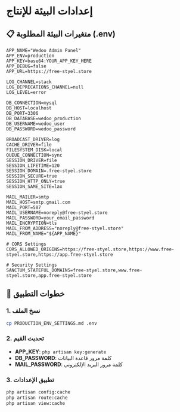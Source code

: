 # إعدادات البيئة للإنتاج

## 📋 متغيرات البيئة المطلوبة (.env)

```env
APP_NAME="Wedoo Admin Panel"
APP_ENV=production
APP_KEY=base64:YOUR_APP_KEY_HERE
APP_DEBUG=false
APP_URL=https://free-styel.store

LOG_CHANNEL=stack
LOG_DEPRECATIONS_CHANNEL=null
LOG_LEVEL=error

DB_CONNECTION=mysql
DB_HOST=localhost
DB_PORT=3306
DB_DATABASE=wedoo_production
DB_USERNAME=wedoo_user
DB_PASSWORD=wedoo_password

BROADCAST_DRIVER=log
CACHE_DRIVER=file
FILESYSTEM_DISK=local
QUEUE_CONNECTION=sync
SESSION_DRIVER=file
SESSION_LIFETIME=120
SESSION_DOMAIN=.free-styel.store
SESSION_SECURE=true
SESSION_HTTP_ONLY=true
SESSION_SAME_SITE=lax

MAIL_MAILER=smtp
MAIL_HOST=smtp.gmail.com
MAIL_PORT=587
MAIL_USERNAME=noreply@free-styel.store
MAIL_PASSWORD=your_email_password
MAIL_ENCRYPTION=tls
MAIL_FROM_ADDRESS="noreply@free-styel.store"
MAIL_FROM_NAME="${APP_NAME}"

# CORS Settings
CORS_ALLOWED_ORIGINS=https://free-styel.store,https://www.free-styel.store,https://app.free-styel.store

# Security Settings
SANCTUM_STATEFUL_DOMAINS=free-styel.store,www.free-styel.store,app.free-styel.store
```

## 🔧 خطوات التطبيق

### 1. نسخ الملف
```bash
cp PRODUCTION_ENV_SETTINGS.md .env
```

### 2. تحديث القيم
- **APP_KEY**: `php artisan key:generate`
- **DB_PASSWORD**: كلمة مرور قاعدة البيانات
- **MAIL_PASSWORD**: كلمة مرور البريد الإلكتروني

### 3. تطبيق الإعدادات
```bash
php artisan config:cache
php artisan route:cache
php artisan view:cache
```
